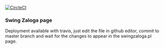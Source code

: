 [![CircleCI](https://circleci.com/gh/Mandaryn/swinginlodz/tree/master.svg?style=svg&circle-token=20008cfd52c0075c6f87ed82b713917b2dd350d7)](https://circleci.com/gh/Mandaryn/swinginlodz/tree/master)

### Swing Zaloga page

Deployment available with travis, just edit the file in github editor, commit to master branch and wait for the changes to appear in the swingzaloga.pl page.
